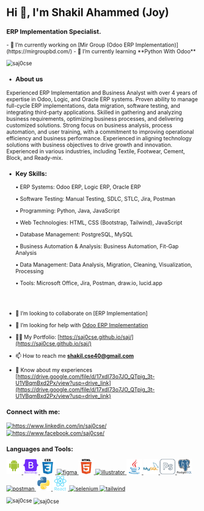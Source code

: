 <h1 align="start">Hi 👋, I'm Shakil Ahammed (Joy)</h1>
<h3 align="start">ERP Implementation Specialist.</h3>
- 🔭 I’m currently working on [Mir Group (Odoo ERP Implementation)](https://mirgroupbd.com/)
- 🌱 I’m currently learning **Python With Odoo**

<p align="left"> <img src="https://komarev.com/ghpvc/?username=saj0cse&label=Profile%20views&color=0e75b6&style=flat" alt="saj0cse" /> </p>

- <h3> About us </h3>
Experienced ERP Implementation and Business Analyst with over 4 years of expertise in Odoo, Logic, and Oracle ERP systems. Proven ability to manage full-cycle ERP implementations, data migration, software testing, and integrating third-party applications. Skilled in gathering and analyzing business requirements, optimizing business processes, and delivering customized solutions. Strong focus on business analysis, process automation, and user training, with a commitment to improving operational efficiency and business performance. Experienced in aligning technology solutions with business objectives to drive growth and innovation. Experienced in various industries, including Textile, Footwear, Cement, Block, and Ready-mix. 

- <h3>Key Skills:</h3>
    <p>• ERP Systems: Odoo ERP, Logic ERP, Oracle ERP</p>
    <p>• Software Testing: Manual Testing, SDLC, STLC, Jira, Postman</p>
    <p>• Programming: Python, Java, JavaScript</p>
    <p>• Web Technologies: HTML, CSS (Bootstrap, Tailwind), JavaScript</p>
    <p>• Database Management: PostgreSQL, MySQL</p>
    <p>• Business Automation & Analysis: Business Automation, Fit-Gap Analysis</p>
    <p>• Data Management: Data Analysis, Migration, Cleaning, Visualization, Processing</p>
    <p>• Tools: Microsoft Office, Jira, Postman, draw.io, lucid.app</p>
<br><br>
- 👯 I’m looking to collaborate on [ERP Implementation]

- 🤝 I’m looking for help with [Odoo ERP Implementation](https://www.odoo.com/)

- 👨‍💻 My Portfolio: [https://saj0cse.github.io/saj/](https://saj0cse.github.io/saj/)

- 📫 How to reach me **shakil.cse40@gmail.com**

- 📄 Know about my experiences [https://drive.google.com/file/d/17xdI73o7JO_QTpig_3t-U1VBqmBxd2Px/view?usp=drive_link](https://drive.google.com/file/d/17xdI73o7JO_QTpig_3t-U1VBqmBxd2Px/view?usp=drive_link)

<h3 align="left">Connect with me:</h3>
<p align="left">
<a href="https://linkedin.com/in/https://www.linkedin.com/in/saj0cse/" target="blank"><img align="center" src="https://raw.githubusercontent.com/rahuldkjain/github-profile-readme-generator/master/src/images/icons/Social/linked-in-alt.svg" alt="https://www.linkedin.com/in/saj0cse/" height="30" width="40" /></a>
<a href="https://fb.com/https://www.facebook.com/saj0cse/" target="blank"><img align="center" src="https://raw.githubusercontent.com/rahuldkjain/github-profile-readme-generator/master/src/images/icons/Social/facebook.svg" alt="https://www.facebook.com/saj0cse/" height="30" width="40" /></a>
</p>


<h3 align="left">Languages and Tools:</h3>
<p align="left"> <a href="https://developer.android.com" target="_blank" rel="noreferrer"> <img src="https://raw.githubusercontent.com/devicons/devicon/master/icons/android/android-original-wordmark.svg" alt="android" width="40" height="40"/> </a> <a href="https://getbootstrap.com" target="_blank" rel="noreferrer"> <img src="https://raw.githubusercontent.com/devicons/devicon/master/icons/bootstrap/bootstrap-plain-wordmark.svg" alt="bootstrap" width="40" height="40"/> </a> <a href="https://www.w3schools.com/css/" target="_blank" rel="noreferrer"> <img src="https://raw.githubusercontent.com/devicons/devicon/master/icons/css3/css3-original-wordmark.svg" alt="css3" width="40" height="40"/> </a> <a href="https://www.figma.com/" target="_blank" rel="noreferrer"> <img src="https://www.vectorlogo.zone/logos/figma/figma-icon.svg" alt="figma" width="40" height="40"/> </a> <a href="https://www.w3.org/html/" target="_blank" rel="noreferrer"> <img src="https://raw.githubusercontent.com/devicons/devicon/master/icons/html5/html5-original-wordmark.svg" alt="html5" width="40" height="40"/> </a> <a href="https://www.adobe.com/in/products/illustrator.html" target="_blank" rel="noreferrer"> <img src="https://www.vectorlogo.zone/logos/adobe_illustrator/adobe_illustrator-icon.svg" alt="illustrator" width="40" height="40"/> </a> <a href="https://www.java.com" target="_blank" rel="noreferrer"> <img src="https://raw.githubusercontent.com/devicons/devicon/master/icons/java/java-original.svg" alt="java" width="40" height="40"/> </a> <a href="https://www.mysql.com/" target="_blank" rel="noreferrer"> <img src="https://raw.githubusercontent.com/devicons/devicon/master/icons/mysql/mysql-original-wordmark.svg" alt="mysql" width="40" height="40"/> </a> <a href="https://www.photoshop.com/en" target="_blank" rel="noreferrer"> <img src="https://raw.githubusercontent.com/devicons/devicon/master/icons/photoshop/photoshop-line.svg" alt="photoshop" width="40" height="40"/> </a> <a href="https://www.postgresql.org" target="_blank" rel="noreferrer"> <img src="https://raw.githubusercontent.com/devicons/devicon/master/icons/postgresql/postgresql-original-wordmark.svg" alt="postgresql" width="40" height="40"/> </a> <a href="https://postman.com" target="_blank" rel="noreferrer"> <img src="https://www.vectorlogo.zone/logos/getpostman/getpostman-icon.svg" alt="postman" width="40" height="40"/> </a> <a href="https://www.python.org" target="_blank" rel="noreferrer"> <img src="https://raw.githubusercontent.com/devicons/devicon/master/icons/python/python-original.svg" alt="python" width="40" height="40"/> </a> <a href="https://reactjs.org/" target="_blank" rel="noreferrer"> <img src="https://raw.githubusercontent.com/devicons/devicon/master/icons/react/react-original-wordmark.svg" alt="react" width="40" height="40"/> </a> <a href="https://www.selenium.dev" target="_blank" rel="noreferrer"> <img src="https://raw.githubusercontent.com/detain/svg-logos/780f25886640cef088af994181646db2f6b1a3f8/svg/selenium-logo.svg" alt="selenium" width="40" height="40"/> </a> <a href="https://tailwindcss.com/" target="_blank" rel="noreferrer"> <img src="https://www.vectorlogo.zone/logos/tailwindcss/tailwindcss-icon.svg" alt="tailwind" width="40" height="40"/> </a> </p>

<p><img align="left" src="https://github-readme-stats.vercel.app/api/top-langs?username=saj0cse&show_icons=true&locale=en&layout=compact" alt="saj0cse" /></p>

<p>&nbsp;<img align="center" src="https://github-readme-stats.vercel.app/api?username=saj0cse&show_icons=true&locale=en" alt="saj0cse" /></p>
